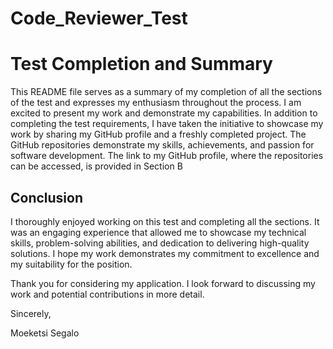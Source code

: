 # Code_Reviewer_Test


# Test Completion and Summary

This README file serves as a summary of my completion of all the sections of the test and expresses my enthusiasm throughout the process. I am excited to present my work and demonstrate my capabilities.
In addition to completing the test requirements, I have taken the initiative to showcase my work by sharing my GitHub profile and a freshly completed project. The GitHub repositories demonstrate my skills, achievements, and passion for software development. The link to my GitHub profile, where the repositories can be accessed, is provided in Section B

## Conclusion

I thoroughly enjoyed working on this test and completing all the sections. It was an engaging experience that allowed me to showcase my technical skills, problem-solving abilities, and dedication to delivering high-quality solutions. I hope my work demonstrates my commitment to excellence and my suitability for the position.

Thank you for considering my application. I look forward to discussing my work and potential contributions in more detail.

Sincerely,

Moeketsi Segalo
